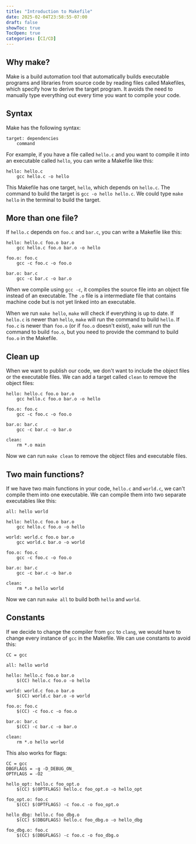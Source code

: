 ```yaml
---
title: "Introduction to Makefile"
date: 2025-02-04T23:58:55-07:00
draft: false
showToc: true
TocOpen: true
categories: [CI/CD]
---
```


## Why make?

Make is a build automation tool that automatically builds executable programs and libraries from source code by reading files called Makefiles, which specify how to derive the target program. It avoids the need to manually type everything out every time you want to compile your code.

## Syntax

Make has the following syntax:

```make
target: dependencies
    command
```

For example, if you have a file called `hello.c` and you want to compile it into an executable called `hello`, you can write a Makefile like this:

```make
hello: hello.c
    gcc hello.c -o hello
```

This Makefile has one target, `hello`, which depends on `hello.c`. The command to build the target is `gcc -o hello hello.c`. We could type `make hello` in the terminal to build the target.

## More than one file?

If `hello.c` depends on `foo.c` and `bar.c`, you can write a Makefile like this:

```make
hello: hello.c foo.o bar.o
    gcc hello.c foo.o bar.o -o hello

foo.o: foo.c
    gcc -c foo.c -o foo.o

bar.o: bar.c
    gcc -c bar.c -o bar.o
```

When we compile using `gcc -c`, it compiles the source file into an object file instead of an executable. The `.o` file is a intermediate file that contains machine code but is not yet linked into an executable.

When we run `make hello`, `make` will check if everything is up to date. If `hello.c` is newer than `hello`, `make` will run the command to build `hello`. If `foo.c` is newer than `foo.o` (or if `foo.o` doesn't exist), `make` will run the command to build `foo.o`, but you need to provide the command to build `foo.o` in the Makefile.

## Clean up

When we want to publish our code, we don't want to include the object files or the executable files. We can add a target called `clean` to remove the object files:

```make
hello: hello.c foo.o bar.o
    gcc hello.c foo.o bar.o -o hello

foo.o: foo.c
    gcc -c foo.c -o foo.o

bar.o: bar.c
    gcc -c bar.c -o bar.o

clean:
    rm *.o main
```

Now we can run `make clean` to remove the object files and executable files.

## Two main functions?

If we have two main functions in your code, `hello.c` and `world.c`, we can't compile them into one executable. We can compile them into two separate executables like this:

```make
all: hello world

hello: hello.c foo.o bar.o
    gcc hello.c foo.o -o hello

world: world.c foo.o bar.o
    gcc world.c bar.o -o world

foo.o: foo.c
    gcc -c foo.c -o foo.o

bar.o: bar.c
    gcc -c bar.c -o bar.o

clean:
    rm *.o hello world
```

Now we can run `make all` to build both `hello` and `world`.

## Constants

If we decide to change the compiler from `gcc` to `clang`, we would have to change every instance of `gcc` in the Makefile. We can use constants to avoid this:

```make
CC = gcc

all: hello world

hello: hello.c foo.o bar.o
    $(CC) hello.c foo.o -o hello

world: world.c foo.o bar.o
    $(CC) world.c bar.o -o world

foo.o: foo.c
    $(CC) -c foo.c -o foo.o

bar.o: bar.c
    $(CC) -c bar.c -o bar.o

clean:
    rm *.o hello world
```

This also works for flags:

```make
CC = gcc
DBGFLAGS = -g -D_DEBUG_ON_
OPTFLAGS = -O2

hello_opt: hello.c foo_opt.o
    $(CC) $(OPTFLAGS) hello.c foo_opt.o -o hello_opt

foo_opt.o: foo.c
    $(CC) $(OPTFLAGS) -c foo.c -o foo_opt.o

hello_dbg: hello.c foo_dbg.o
    $(CC) $(DBGFLAGS) hello.c foo_dbg.o -o hello_dbg

foo_dbg.o: foo.c
    $(CC) $(DBGFLAGS) -c foo.c -o foo_dbg.o
```

